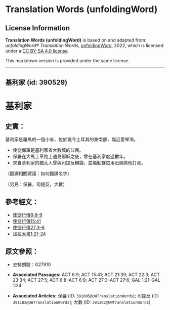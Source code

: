 # Translation Words (unfoldingWord)

## License Information

**Translation Words (unfoldingWord)** is based on and adapted from: _unfoldingWord® Translation Words_, [unfoldingWord](https://unfoldingword.org/utw), 2022, which is licensed under a [CC BY-SA 4.0 license](https://creativecommons.org/licenses/by-sa/4.0/legalcode.en).

This markdown version is provided under the same license.



--------------------------------

## 基利家 (id: 390529)

基利家
===

史實：
---

基利家是羅馬的一個小省，位於現今土耳其的東南部，臨近愛琴海。

* 使徒保羅是基利家省大數城的公民。
* 保羅在大馬士革路上遇見耶穌之後，曾在基利家度過數年。
* 來自基利家的猶太人曾與司提反辯論，並煽動群眾用石頭將他打死。

（翻譯相關建議：如何翻譯名字）

（另見：保羅，司提反，大數）

參考經文：
-----

* [使徒行傳6:8–9](https://ref.ly/Acts6:8-Acts6:9)
* [使徒行傳15:41](https://ref.ly/Acts15:41)
* [使徒行傳27:3–6](https://ref.ly/Acts27:3-Acts27:6)
* [加拉太書1:21–24](https://ref.ly/Gal1:21-Gal1:24)

原文參照：
-----

* 史特朗號：G27910

* **Associated Passages:** ACT 6:9; ACT 15:41; ACT 21:39; ACT 22:3; ACT 23:34; ACT 27:5; ACT 6:8–ACT 6:9; ACT 27:3–ACT 27:6; GAL 1:21–GAL 1:24
* **Associated Articles:** 保羅 (ID: `391005@UWTranslationWords`); 司提反 (ID: `391182@UWTranslationWords`); 大數 (ID: `391202@UWTranslationWords`)

